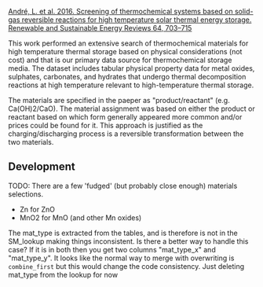 

[André, L. et al. 2016. Screening of thermochemical systems based on solid-gas reversible reactions for high temperature solar thermal energy storage. Renewable and Sustainable Energy Reviews 64, 703–715 ](https://doi.org/10.1016/j.rser.2016.06.043)

This work performed an extensive search of thermochemical materials for high temperature thermal storage based on physical considerations (not cost) and that is our primary data source for thermochemical storage media. The dataset includes tabular physical property data for metal oxides, sulphates, carbonates, and hydrates that undergo thermal decomposition reactions at high temperature relevant to high-temperature thermal storage.

The materials are specified in the paeper as "product/reactant" (e.g. Ca(OH)2/CaO). The material assignment was based on either the product or reactant based on which form generally appeared more common and/or prices could be found for it. This approach is justified as the charging/discharging process is a reversible transformation between the two materials. 

## Development

TODO: There are a few 'fudged' (but probably close enough) materials selections. 
* Zn for ZnO
* MnO2 for MnO (and other Mn oxides)

The mat_type is extracted from the tables, and is therefore is not in the SM_lookup making things inconsistent. Is there a better way to handle this case? If it is in both then you get two columns "mat_type_x" and "mat_type_y". It looks like the normal way to merge with overwriting is `combine_first` but this would change the code consistency. Just deleting mat_type from the lookup for now